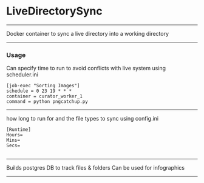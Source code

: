 # LiveDirectorySync

---

Docker container to sync a live directory into a working directory

---

### Usage
Can specify time to run to avoid conflicts with live system using scheduler.ini

```
[job-exec "Sorting Images"]
schedule = 0 23 19 * * *
container = curator_worker_1
command = python pngcatchup.py
```
---

how long to run for and the file types to sync using config.ini
```
[Runtime]
Hours=
Mins=
Secs=


```
---

Builds postgres DB to track files & folders
Can be used for infographics

---

